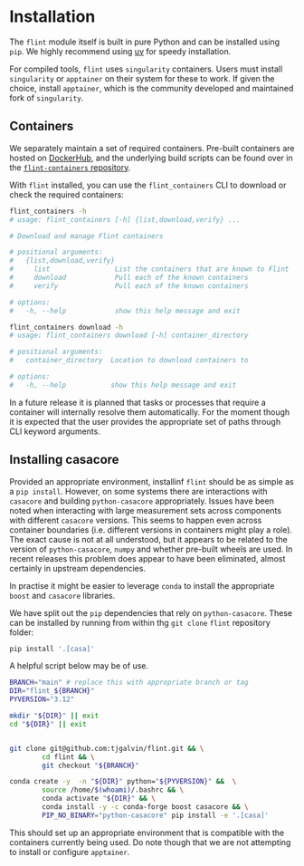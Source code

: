 # Installation

The `flint` module itself is built in pure Python and can be installed using `pip`. We highly recommend using [uv](https://docs.astral.sh/uv/) for speedy installation.

For compiled tools, `flint` uses `singularity` containers. Users must install `singularity` or `apptainer` on their system for these to work. If given the choice, install `apptainer`, which is the community developed and maintained fork of `singularity`.

## Containers

We separately maintain a set of required containers. Pre-built containers are hosted on [DockerHub](https://hub.docker.com/r/alecthomson/flint-containers/tags), and the underlying build scripts can be found over in the [`flint-containers` repository](https://github.com/flint-crew/flint-containers).

With `flint` installed, you can use the `flint_containers` CLI to download or check the required containers:

```bash
flint_containers -h
# usage: flint_containers [-h] {list,download,verify} ...

# Download and manage Flint containers

# positional arguments:
#   {list,download,verify}
#     list                List the containers that are known to Flint
#     download            Pull each of the known containers
#     verify              Pull each of the known containers

# options:
#   -h, --help            show this help message and exit
```

```bash
flint_containers download -h
# usage: flint_containers download [-h] container_directory

# positional arguments:
#   container_directory  Location to download containers to

# options:
#   -h, --help           show this help message and exit
```

In a future release it is planned that tasks or processes that require a container
will internally resolve them automatically. For the moment though it is expected
that the user provides the appropriate set of paths through CLI keyword arguments.

## Installing casacore

Provided an appropriate environment, installinf `flint` should be as simple as a
`pip install`. However, on some systems there are interactions with `casacore` and building
`python-casacore` appropriately. Issues have been noted when interacting with
large measurement sets across components with different `casacore` versions.
This seems to happen even across container boundaries (i.e. different versions
in containers might play a role). The exact cause is not at all understood, but
it appears to be related to the version of `python-casacore`, `numpy` and
whether pre-built wheels are used. In recent releases this problem does appear
to have been eliminated, almost certainly in upstream dependencies.

In practise it might be easier to leverage `conda` to install the appropriate
`boost` and `casacore` libraries.

We have split out the `pip` dependencies that rely on `python-casacore`. These
can be installed by running from within thg `git clone` `flint` repository folder:

```bash
pip install '.[casa]'
```

A helpful script below may be of use.

```bash
BRANCH="main" # replace this with appropriate branch or tag
DIR="flint_${BRANCH}"
PYVERSION="3.12"

mkdir "${DIR}" || exit
cd "${DIR}" || exit


git clone git@github.com:tjgalvin/flint.git && \
        cd flint && \
        git checkout "${BRANCH}"

conda create -y  -n "${DIR}" python="${PYVERSION}" &&  \
        source /home/$(whoami)/.bashrc && \
        conda activate "${DIR}" && \
        conda install -y -c conda-forge boost casacore && \
        PIP_NO_BINARY="python-casacore" pip install -e '.[casa]'
```

This should set up an appropriate environment that is compatible with the
containers currently being used. Do note though that we are not attempting
to install or configure `apptainer`.
